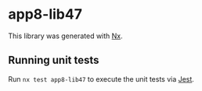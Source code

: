 # app8-lib47

This library was generated with [Nx](https://nx.dev).

## Running unit tests

Run `nx test app8-lib47` to execute the unit tests via [Jest](https://jestjs.io).
